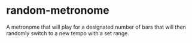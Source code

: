 # random-metronome
A metronome that will play for a designated number of bars that will then randomly switch to a new tempo with a set range.
